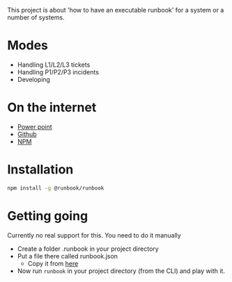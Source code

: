This project is about 'how to have an executable runbook' for a system or a number of systems.

# Modes
* Handling L1/L2/L3 tickets
* Handling P1/P2/P3 incidents
* Developing

# On the internet
* [Power point](tinyurl.com/ywfbstsj)
* [Github](https://github.com/run-book/runbook)
* [NPM](https://www.npmjs.com/package/@runbook/runbook)

# Installation
```bash
npm install -g @runbook/runbook
```

# Getting going
Currently no real support for this. You need to do it manually

* Create a folder .runbook in your project directory
* Put a file there called runbook.json
  * Copy it from [here](https://raw.githubusercontent.com/run-book/runbook/master/tests/.runbook/runbook.json)
* Now run `runbook` in your project directory (from the CLI) and play with it.



